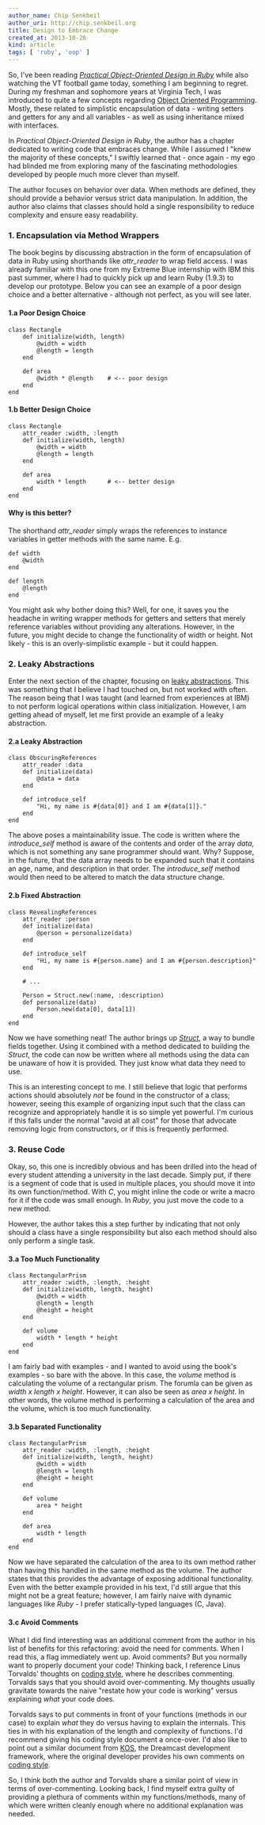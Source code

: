 ```yaml
---
author_name: Chip Senkbeil
author_uri: http://chip.senkbeil.org
title: Design to Embrace Change
created_at: 2013-10-26
kind: article
tags: [ 'ruby', 'oop' ]
---
```


So, I've been reading *[Practical Object-Oriented Design in Ruby][book]*
while also watching the VT football game today, something I am beginning to 
regret. During my freshman and sophomore years at Virginia Tech, I was 
introduced to quite a few concepts regarding [Object Oriented Programming][oop]. 
Mostly, these related to simplistic encapsulation of data - writing setters 
and getters for any and all variables - as well as using inheritance mixed 
with interfaces.

In *Practical Object-Oriented Design in Ruby*, the author has a chapter
dedicated to writing code that embraces change. While I assumed I "knew the
majority of these concepts," I swiftly learned that - once again - my ego had
blinded me from exploring many of the fascinating methodologies developed by
people much more clever than myself.

The author focuses on behavior over data. When methods are defined, they
should provide a behavior versus strict data manipulation. In addition, the
author also claims that classes should hold a single responsibility to reduce
complexity and ensure easy readability.

### 1. Encapsulation via Method Wrappers ###

The book begins by discussing abstraction in the form of encapsulation of data
in Ruby using shorthands like *attr_reader* to wrap field access. I was
already familiar with this one from my Extreme Blue internship with IBM this
past summer, where I had to quickly pick up and learn Ruby (1.9.3) to develop
our prototype. Below you can see an example of a poor design choice and a
better alternative - although not perfect, as you will see later.

#### 1.a Poor Design Choice ####

    class Rectangle
        def initialize(width, length)
            @width = width
            @length = length
        end

        def area
            @width * @length    # <-- poor design
        end
    end

#### 1.b Better Design Choice ####

    class Rectangle
        attr_reader :width, :length
        def initialize(width, length)
            @width = width
            @length = length
        end

        def area
            width * length      # <-- better design
        end
    end

#### Why is this better? ####

The shorthand *attr_reader* simply wraps the references to instance variables
in getter methods with the same name. E.g.

    def width
        @width
    end

    def length
        @length
    end

You might ask why bother doing this? Well, for one, it saves you the headache
in writing wrapper methods for getters and setters that merely reference
variables without providing any alterations. However, in the future, you might
decide to change the functionality of width or height. Not likely - this is
an overly-simplistic example - but it could happen.

### 2. Leaky Abstractions ###

Enter the next section of the chapter, focusing on [leaky abstractions][la]. 
This was something that I believe I had touched on, but not worked with often.
The reason being that I was taught (and learned from experiences at IBM) to not
perform logical operations within class initialization. However, I am getting
ahead of myself, let me first provide an example of a leaky abstraction.

#### 2.a Leaky Abstraction ####

    class ObscuringReferences
        attr_reader :data
        def initialize(data)
            @data = data
        end

        def introduce_self
            "Hi, my name is #{data[0]} and I am #{data[1]}."
        end
    end

The above poses a maintainability issue. The code is written where the 
*introduce_self* method is aware of the contents and order of the array *data*,
which is not something any sane programmer should want. Why? Suppose, in the
future, that the data array needs to be expanded such that it contains an
age, name, and description in that order. The *introduce_self* method would 
then need to be altered to match the data structure change.

#### 2.b Fixed Abstraction ####

    class RevealingReferences
        attr_reader :person
        def initialize(data)
            @person = personalize(data)
        end

        def introduce_self
            "Hi, my name is #{person.name} and I am #{person.description}"
        end

        # ...

        Person = Struct.new(:name, :description)
        def personalize(data)
            Person.new(data[0], data[1])
        end
    end

Now we have something neat! The author brings up *[Struct][struct]*, a way to 
bundle fields together. Using it combined with a method dedicated to 
building the *Struct*, the code can now be written where all methods using the
data can be unaware of how it is provided. They just know what data they need
to use.

This is an interesting concept to me. I still believe that logic that performs
actions should absolutely *not* be found in the constructor of a class;
however, seeing this example of organizing input such that the class can
recognize and appropriately handle it is so simple yet powerful. I'm curious
if this falls under the normal "avoid at all cost" for those that advocate
removing logic from constructors, or if this is frequently performed.

### 3. Reuse Code ###

Okay, so, this one is incredibly obvious and has been drilled into the head of
every student attending a university in the last decade. Simply put, if there
is a segment of code that is used in multiple places, you should move it into
its own function/method. With *C*, you might inline the code or write a macro
for it if the code was small enough. In *Ruby*, you just move the code to a
new method.

However, the author takes this a step further by indicating that not only
should a class have a single responsibility but also each method should also
only perform a single task.

#### 3.a Too Much Functionality ####

    class RectangularPrism
        attr_reader :width, :length, :height
        def initialize(width, length, height)
            @width = width
            @length = length
            @height = height
        end

        def volume
            width * length * height
        end
    end

I am fairly bad with examples - and I wanted to avoid using the book's
examples - so bare with the above. In this case, the *volume* method is
calculating the volume of a rectangular prism. The forumla can be given as
*width x length x height*. However, it can also be seen as *area x height*.
In other words, the volume method is performing a calculation of the area
and the volume, which is too much functionality.

#### 3.b Separated Functionality ####

    class RectangularPrism
        attr_reader :width, :length, :height
        def initialize(width, length, height)
            @width = width
            @length = length
            @height = height
        end

        def volume
            area * height
        end

        def area
            width * length
        end
    end


Now we have separated the calculation of the area to its own method rather
than having this handled in the same method as the volume. The author states
that this provides the advantage of exposing additional functionality. Even
with the better example provided in his text, I'd still argue that this might
not be a great feature; however, I am fairly naive with dynamic languages like
*Ruby* - I prefer statically-typed languages (C, Java).

#### 3.c Avoid Comments ####

What I did find interesting was an additional comment from the author in his
list of benefits for this refactoring: avoid the need for comments. When I
read this, a flag immediately went up. Avoid comments? But you normally want
to properly document your code! Thinking back, I reference Linus Torvalds'
thoughts on [coding style][lcs], where he describes commenting. Torvalds says
that you should avoid over-commenting. My thoughts usually gravitate towards
the naive "restate how your code is working" versus explaining *what* your
code does.

Torvalds says to put comments in front of your functions (methods in our case)
to explain *what* they do versus having to explain the internals. This ties in
with his explanation of the length and complexity of functions. I'd recommend
giving his coding style document a once-over. I'd also like to point out a
similar document from [KOS][kos], the Dreamcast development framework, where
the original developer provides his own comments on [coding style][dcs].

So, I think both the author and Torvalds share a similar point of view in
terms of over-commenting. Looking back, I find myself extra guilty of
providing a plethura of comments within my functions/methods, many of which
were written cleanly enough where no additional explanation was needed.

[book]: <http://www.amazon.com/Practical-Object-Oriented-Design-Ruby-Addison-Wesley-ebook/dp/B0096BYG7C>
[oop]: <http://en.wikipedia.org/wiki/Object-oriented_programming>
[la]: <http://en.wikipedia.org/wiki/Leaky_abstraction>
[struct]: <http://www.ruby-doc.org/core-2.0.0/Struct.html>
[lcs]: </docs/linus_coding_style.txt>
[kos]: <http://gamedev.allusion.net/softprj/kos/>
[dcs]: </docs/dreamcast_coding_style.txt>

